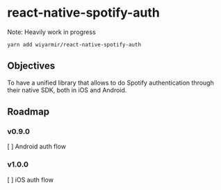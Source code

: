 
# react-native-spotify-auth

Note: Heavily work in progress

  ```
  yarn add wiyarmir/react-native-spotify-auth
  ```

## Objectives

To have a unified library that allows to do Spotify authentication through their native SDK, both in iOS and Android.

## Roadmap

### v0.9.0

[ ] Android auth flow

### v1.0.0

[ ] iOS auth flow

